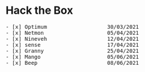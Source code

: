# Hack the Box


<pre>
- [x] Optimum                   30/03/2021
- [x] Netmon                    05/04/2021
- [x] Nineveh                   12/04/2021
- [x] sense                     17/04/2021
- [x] Granny                    25/04/2021  
- [x] Mango                     05/06/2021  
- [x] Beep                      08/06/2021  
</pre>
